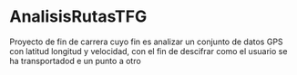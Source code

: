# AnalisisRutasTFG
Proyecto de fin de carrera cuyo fin es analizar un conjunto de datos GPS con latitud longitud y velocidad, con el fin de descifrar como el usuario se ha transportadod e un punto a otro
